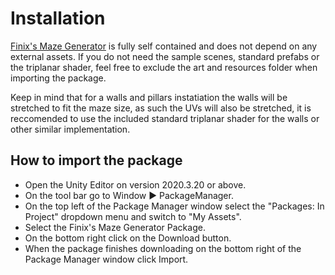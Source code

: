 # Installation
[Finix's Maze Generator](../README.md) is fully self contained and does not depend on any external assets. If you do not need the sample scenes, standard prefabs or the triplanar shader, feel free to exclude the art and resources folder when importing the package.

Keep in mind that for a walls and pillars instatiation the walls will be stretched to fit the maze size, as such the UVs will also be stretched, it is reccomended to use the included standard triplanar shader for the walls or other similar implementation.

## How to import the package
* Open the Unity Editor on version 2020.3.20 or above.
* On the tool bar go to Window ▶︎ PackageManager. 
* On the top left of the Package Manager window select the "Packages: In Project" dropdown menu and switch to "My Assets".
* Select the Finix's Maze Generator Package.
* On the bottom right click on the Download button.
* When the package finishes downloading on the bottom right of the Package Manager window click Import.